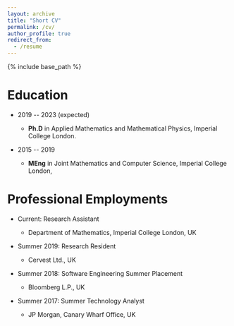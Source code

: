 ```yaml
---
layout: archive
title: "Short CV"
permalink: /cv/
author_profile: true
redirect_from:
  - /resume
---
```


{% include base_path %}

Education
======
* 2019 -- 2023 (expected)
  * **Ph.D** in Applied Mathematics and Mathematical Physics, Imperial College London.

* 2015 -- 2019
  * **MEng** in Joint Mathematics and Computer Science, Imperial College London, 


Professional Employments
======
* Current: Research Assistant
  * Department of Mathematics, Imperial College London, UK

* Summer 2019: Research Resident 
  * Cervest Ltd., UK

* Summer 2018: Software Engineering Summer Placement 
  * Bloomberg L.P., UK

* Summer 2017: Summer Technology Analyst
  * JP Morgan, Canary Wharf Office, UK

<!-- Skills
======
* Skill 1
* Skill 2
  * Sub-skill 2.1
  * Sub-skill 2.2
  * Sub-skill 2.3
* Skill 3 -->

<!-- Publications
======
  <ul>{% for post in site.publications %}
    {% include archive-single-cv.html %}
  {% endfor %}</ul>
   -->
<!-- Talks
======
  <ul>{% for post in site.talks %}
    {% include archive-single-talk-cv.html %}
  {% endfor %}</ul>
  
Teaching
======
  <ul>{% for post in site.teaching %}
    {% include archive-single-cv.html %}
  {% endfor %}</ul> -->
  
<!-- Service and leadership
======
* Currently signed in to 43 different slack teams -->
